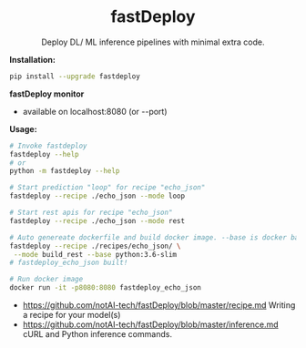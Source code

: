 <p align="center">
    <h1 align="center">fastDeploy</h1>
    <p align="center">Deploy DL/ ML inference pipelines with minimal extra code.</p>
</p>

**Installation:** 
```bash
pip install --upgrade fastdeploy
```

**fastDeploy monitor**
- available on localhost:8080 (or --port)



**Usage:**
```bash
# Invoke fastdeploy 
fastdeploy --help
# or
python -m fastdeploy --help

# Start prediction "loop" for recipe "echo_json"
fastdeploy --recipe ./echo_json --mode loop

# Start rest apis for recipe "echo_json"
fastdeploy --recipe ./echo_json --mode rest

# Auto genereate dockerfile and build docker image. --base is docker base
fastdeploy --recipe ./recipes/echo_json/ \
 --mode build_rest --base python:3.6-slim
# fastdeploy_echo_json built!

# Run docker image
docker run -it -p8080:8080 fastdeploy_echo_json

```

- https://github.com/notAI-tech/fastDeploy/blob/master/recipe.md Writing a recipe for your model(s)
- https://github.com/notAI-tech/fastDeploy/blob/master/inference.md cURL and Python inference commands.

